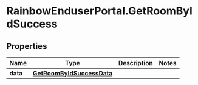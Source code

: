# RainbowEnduserPortal.GetRoomByIdSuccess

## Properties

Name | Type | Description | Notes
------------ | ------------- | ------------- | -------------
**data** | [**GetRoomByIdSuccessData**](GetRoomByIdSuccessData.md) |  | 



